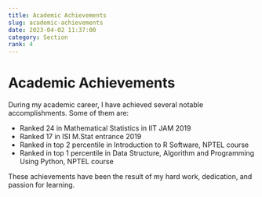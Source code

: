 ```yaml
---
title: Academic Achievements
slug: academic-achievements
date: 2023-04-02 11:37:00
category: Section
rank: 4
---
```


# Academic Achievements
During my academic career, I have achieved several notable accomplishments. Some of them are:

- Ranked 24 in Mathematical Statistics in IIT JAM 2019
- Ranked 17 in ISI M.Stat entrance 2019
- Ranked in top 2 percentile in Introduction to R Software, NPTEL course
- Ranked in top 1 percentile in Data Structure, Algorithm and Programming Using Python, NPTEL course

These achievements have been the result of my hard work, dedication, and passion for learning.
